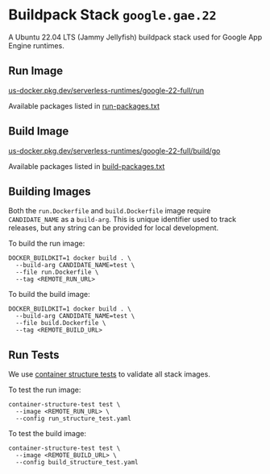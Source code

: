 # Buildpack Stack `google.gae.22`

A Ubuntu 22.04 LTS (Jammy Jellyfish) buildpack stack used for Google App Engine
runtimes.

## Run Image

[us-docker.pkg.dev/serverless-runtimes/google-22-full/run](https://us-docker.pkg.dev/serverless-runtimes/google-22-full/run)

Available packages listed in [run-packages.txt](./run-packages.txt)

## Build Image

[us-docker.pkg.dev/serverless-runtimes/google-22-full/build/go](https://us-docker.pkg.dev/serverless-runtimes/google-22-full/build/go)

Available packages listed in [build-packages.txt](./build-packages.txt)

## Building Images

Both the `run.Dockerfile` and `build.Dockerfile` image require `CANDIDATE_NAME`
as a `build-arg`. This is unique identifier used to track releases, but any
string can be provided for local development.

To build the run image:

```
DOCKER_BUILDKIT=1 docker build . \
  --build-arg CANDIDATE_NAME=test \
  --file run.Dockerfile \
  --tag <REMOTE_RUN_URL>
```

To build the build image:

```
DOCKER_BUILDKIT=1 docker build . \
  --build-arg CANDIDATE_NAME=test \
  --file build.Dockerfile \
  --tag <REMOTE_BUILD_URL>
```

## Run Tests

We use [container structure tests](https://github.com/GoogleContainerTools/container-structure-test)
to validate all stack images.

To test the run image:

```
container-structure-test test \
  --image <REMOTE_RUN_URL> \
  --config run_structure_test.yaml
```

To test the build image:

```
container-structure-test test \
  --image <REMOTE_BUILD_URL> \
  --config build_structure_test.yaml
```